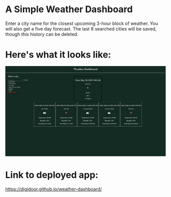 # A Simple Weather Dashboard
Enter a city name for the closest upcoming 3-hour block of weather. You will also get a five day forecast. The last 8 searched cities will be saved, though this history can be deleted.

# Here's what it looks like:
![screenshot](weather-dashboard.png?raw=true "demo")

# Link to deployed app:
https://digidoor.github.io/weather-dashboard/